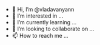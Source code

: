 - 👋 Hi, I’m @vladavanyann
- 👀 I’m interested in ...
- 🌱 I’m currently learning ...
- 💞️ I’m looking to collaborate on ...
- 📫 How to reach me ...

<!---
vladavanyann/vladavanyann is a ✨ special ✨ repository because its `README.md` (this file) appears on your GitHub profile.
You can click the Preview link to take a look at your changes.
--->

